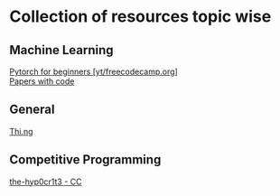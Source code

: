 # Collection of  resources topic wise
## Machine Learning
[Pytorch for beginners [yt/freecodecamp.org]](https://www.youtube.com/watch?v=V_xro1bcAuA)  \
[Papers with code](https://paperswithcode.com/sota)


## General
[Thi.ng](https://thi.ng)


## Competitive Programming
[the-hyp0cr1t3 - CC](https://github.com/the-hyp0cr1t3/CC/tree/master)
